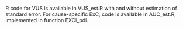 R code for VUS is available in VUS_est.R with and without estimation of standard error.
For cause-specific ExC, code is available in AUC_est.R, implemented in function EXCl_pdi.
